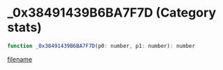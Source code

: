 # _0x38491439B6BA7F7D (Category stats)

```js
function _0x38491439B6BA7F7D(p0: number, p1: number): number
```

[filename](_0x38491439B6BA7F7D_m.md ':include')